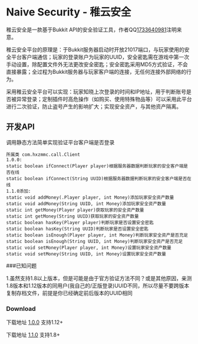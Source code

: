 # Naive Security - 稚云安全

稚云安全是一款基于Bukkit API的安全验证工具，作者QQ[1733640981](http://wpa.qq.com/msgrd?v=3&uin=1733640981&site=qq&menu=yes)注明来意。

稚云安全平台的原理是：于Bukkit服务器启动时开放21017端口，与玩家使用的安全平台客户端通信；玩家的登录账户为玩家的UUID，安全密匙需在游戏中第一次手动设置，除配置文件外无法更改安全密匙；安全密匙采用MD5方式验证，不会直接暴露；全过程为Bukkit服务器与玩家客户端的连接，无任何连接外部网络的行为。

采用稚云安全平台可以实现：玩家知晓上次登录的时间和IP地址，用于判断账号是否被异常登录；定制插件时高危操作（如购买、使用特殊物品等）可以采用此平台进行二次验证，防止盗号产生的影响扩大；实现安全资产，与其他资产隔离。

## 开发API

调用静态方法简单实现验证平台客户端是否登录

```api
所属类 com.hxzmmc.call.Client
1.0.0:
static boolean ifConnect(Player player)根据服务器数据判断玩家的安全客户端是否在线
static boolean ifConnect(String UUID)根据服务器数据判断玩家的安全客户端是否在线
1.1.0添加:
static void addMoney(.Player player, int Money)添加玩家安全资产数量
static void addMoney(String UUID, int Money)添加玩家安全资产数量
static int getMoney(Player player)获取玩家的安全资产数量
static int getMoney(String UUID)获取玩家的安全资产数量
static boolean hasKey(Player player)判断玩家是否设置安全密匙
static boolean hasKey(String UUID)判断玩家是否设置安全密匙
static boolean isEnough(Player player, int Money)判断玩家安全资产是否充足
static boolean isEnough(String UUID, int Money)判断玩家安全资产是否充足
static void setMoney(Player player, int Money)设置玩家安全资产数量
static void setMoney(String UUID, int Money)设置玩家安全资产数量
```

###已知问题

1.虽然支持1.8以上版本，但是可能是由于官方验证方法不同？或是其他原因，亲测1.8版本和1.12版本的同用户(我自己的/正版登录)UUID不同，所以尽量不要跨版本复制存档文件，前提是你已经确定前后版本的UUID相同

### Download

下载地址 [1.0.0](https://github.com/1733640981/1733640981.github.io/releases/tag/1.0.0) 支持1.12+

下载地址 [1.1.0](https://github.com/1733640981/1733640981.github.io/releases/tag/1.1.0) 支持1.8+
